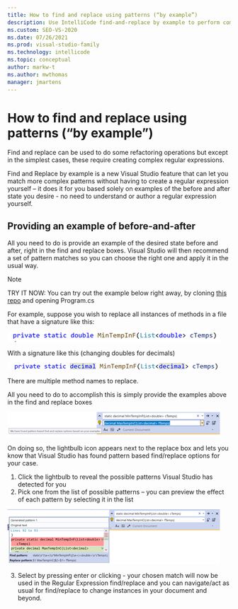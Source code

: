 ```yaml
---
title: How to find and replace using patterns (“by example”)
description: Use IntelliCode find-and-replace by example to perform complex find/replaces without needing to author your own regular expressions.
ms.custom: SEO-VS-2020
ms.date: 07/26/2021
ms.prod: visual-studio-family
ms.technology: intellicode
ms.topic: conceptual
author: markw-t
ms.author: mwthomas
manager: jmartens
---
```


# How to find and replace using patterns (“by example”)

Find and replace can be used to do some refactoring operations but except in the simplest cases, these require creating complex regular expressions.  

Find and Replace by example is a new Visual Studio feature that can let you match more complex patterns without having to create a regular expression yourself – it does it for you based solely on examples of the before and after state you desire - no need to understand or author a regular expression yourself.

## Providing an example of before-and-after
All you need to do is provide an example of the desired state before and after, right in the find and replace boxes.  Visual Studio will then recommend a set of pattern matches so you can choose the right one and apply it in the usual way.

>[!NOTE] 
>TRY IT NOW: 
>You can try out the example below right away, by cloning [this repo](https://github.com/markw-t/NewFtoC) and opening Program.cs

For example, suppose you wish to replace all instances of methods in a file that have a signature like this:

![Find replace by example code before](../media/intellicode-frbe-before-code.png)

With a signature like this (changing doubles for decimals)

![Find replace by example code after](../media/intellicode-frbe-after-code.png)

There are multiple method names to replace.

All you need to do to accomplish this is simply provide the examples above in the find and replace boxes

![Find replace by example find box and replace box populated and suggestions found](../media/intellicode-frbe-suggestions-found.png)

On doing so, the lightbulb icon appears next to the replace box and lets you know that Visual Studio has found pattern based find/replace options for your case. 
1.	Click the lightbulb to reveal the possible patterns Visual Studio has detected for you
2.	Pick one from the list of possible patterns – you can preview the effect of each pattern by selecting it in the list

![Find replace by example list of suggestions found](../media/intellicode-frbe-suggestions-list.png)

3.	Select by pressing enter or clicking - your chosen match will now be used in the Regular Expression find/replace and you can navigate/act as usual for find/replace to change instances in your document and beyond.
